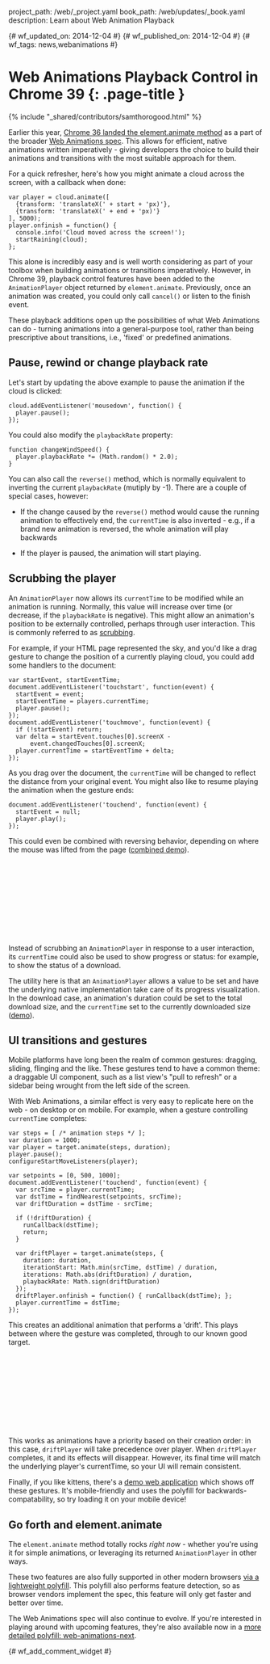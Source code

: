 project_path: /web/_project.yaml
book_path: /web/updates/_book.yaml
description: Learn about Web Animation Playback

{# wf_updated_on: 2014-12-04 #}
{# wf_published_on: 2014-12-04 #}
{# wf_tags: news,webanimations #}

# Web Animations Playback Control in Chrome 39 {: .page-title }

{% include "_shared/contributors/samthorogood.html" %}

Earlier this year, [Chrome 36 landed the element.animate method](http://updates.html5rocks.com/2014/05/Web-Animations---element-animate-is-now-in-Chrome-36) as a part of the broader [Web Animations spec](http://w3c.github.io/web-animations/). This allows for efficient, native animations written imperatively - giving developers the choice to build their animations and transitions with the most suitable approach for them.

For a quick refresher, here's how you might animate a cloud across the screen, with a callback when done:


    
    var player = cloud.animate([
      {transform: 'translateX(' + start + 'px)'},
      {transform: 'translateX(' + end + 'px)'}
    ], 5000);
    player.onfinish = function() {
      console.info('Cloud moved across the screen!');
      startRaining(cloud);
    };
    
    

This alone is incredibly easy and is well worth considering as part of your toolbox when building animations or transitions imperatively. However, in Chrome 39, playback control features have been added to the `AnimationPlayer` object returned by `element.animate`. Previously, once an animation was created, you could only call `cancel()` or listen to the finish event.

These playback additions open up the possibilities of what Web Animations can do - turning animations into a general-purpose tool, rather than being prescriptive about transitions, i.e., 'fixed' or predefined animations.

## Pause, rewind or change playback rate

Let's start by updating the above example to pause the animation if the cloud is clicked:


    
    cloud.addEventListener('mousedown', function() {
      player.pause();
    });
    
    

You could also modify the `playbackRate` property:


    
    function changeWindSpeed() {
      player.playbackRate *= (Math.random() * 2.0);
    }
    
    

You can also call the `reverse()` method, which is normally equivalent to inverting the current `playbackRate` (mutiply by -1). There are a couple of special cases, however:

* If the change caused by the `reverse()` method would cause the running animation to effectively end, the `currentTime` is also inverted - e.g., if a brand new animation is reversed, the whole animation will play backwards

* If the player is paused, the animation will start playing.

## Scrubbing the player

An `AnimationPlayer` now allows its `currentTime` to be modified while an animation is running. Normally, this value will increase over time (or decrease, if the `playbackRate` is negative). This might allow an animation's position to be externally controlled, perhaps through user interaction. This is commonly referred to as [scrubbing](http://en.wikipedia.org/wiki/Scrubbing_%28audio%29).

For example, if your HTML page represented the sky, and you'd like a drag gesture to change the position of a currently playing cloud, you could add some handlers to the document:


    
    var startEvent, startEventTime;
    document.addEventListener('touchstart', function(event) {
      startEvent = event;
      startEventTime = players.currentTime;
      player.pause();
    });
    document.addEventListener('touchmove', function(event) {
      if (!startEvent) return;
      var delta = startEvent.touches[0].screenX -
          event.changedTouches[0].screenX;
      player.currentTime = startEventTime + delta;
    });
    
    

As you drag over the document, the `currentTime` will be changed to reflect the distance from your original event. You might also like to resume playing the animation when the gesture ends:


    
    document.addEventListener('touchend', function(event) {
      startEvent = null;
      player.play();
    });
    
    

This could even be combined with reversing behavior, depending on where the mouse was lifted from the page ([combined demo](http://codepen.io/samthor/pen/jEbxmR?editors=001)).

<div class="video-wrapper">
  <iframe class="devsite-embedded-youtube-video" data-video-id="_KaWmWFLcmY"
          data-autohide="1" data-showinfo="0" frameborder="0" allowfullscreen>
  </iframe>
</div>

Instead of scrubbing an `AnimationPlayer` in response to a user interaction, its `currentTime` could also be used to show progress or status: for example, to show the status of a download.

The utility here is that an `AnimationPlayer` allows a value to be set and have the underlying native implementation take care of its progress visualization. In the download case, an animation's duration could be set to the total download size, and the `currentTime` set to the currently downloaded size ([demo](http://codepen.io/samthor/pen/QwbBbQ)).

## UI transitions and gestures

Mobile platforms have long been the realm of common gestures: dragging, sliding, flinging and the like. These gestures tend to have a common theme: a draggable UI component, such as a list view's "pull to refresh" or a sidebar being wrought from the left side of the screen.

With Web Animations, a similar effect is very easy to replicate here on the web - on desktop or on mobile. For example, when a gesture controlling `currentTime` completes:


    
    var steps = [ /* animation steps */ ];
    var duration = 1000;
    var player = target.animate(steps, duration);
    player.pause();
    configureStartMoveListeners(player);

    var setpoints = [0, 500, 1000];
    document.addEventListener('touchend', function(event) {
      var srcTime = player.currentTime;
      var dstTime = findNearest(setpoints, srcTime);
      var driftDuration = dstTime - srcTime;

      if (!driftDuration) {
        runCallback(dstTime);
        return;
      }

      var driftPlayer = target.animate(steps, {
        duration: duration,
        iterationStart: Math.min(srcTime, dstTime) / duration,
        iterations: Math.abs(driftDuration) / duration,
        playbackRate: Math.sign(driftDuration)
      });
      driftPlayer.onfinish = function() { runCallback(dstTime); };
      player.currentTime = dstTime;
    });
    
    

This creates an additional animation that performs a 'drift'. This plays between where the gesture was completed, through to our known good target.

<div class="video-wrapper">
  <iframe class="devsite-embedded-youtube-video" data-video-id="Lq0u_d4qd2w"
          data-autohide="1" data-showinfo="0" frameborder="0" allowfullscreen>
  </iframe>
</div>

This works as animations have a priority based on their creation order: in this case, `driftPlayer` will take precedence over player. When `driftPlayer` completes, it and its effects will disappear. However, its final time will match the underlying player's currentTime, so your UI will remain consistent.

Finally, if you like kittens, there's a [demo web application](http://whistlr.info/static/stuff/player/index.html) which shows off these gestures. It's mobile-friendly and uses the polyfill for backwards-compatability, so try loading it on your mobile device!



## Go forth and element.animate

The `element.animate` method totally rocks *right now* - whether you're using it for simple animations, or leveraging its returned `AnimationPlayer` in other ways.

These two features are also fully supported in other modern browsers [via a lightweight polyfill](https://github.com/web-animations/web-animations-js). This polyfill also performs feature detection, so as browser vendors implement the spec, this feature will only get faster and better over time.

The Web Animations spec will also continue to evolve. If you're interested in playing around with upcoming features, they're also available now in a [more detailed polyfill: web-animations-next](https://github.com/web-animations/web-animations-js#web-animations-nextminjs).


{# wf_add_comment_widget #}
